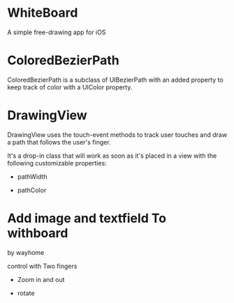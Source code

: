 WhiteBoard
==========

A simple free-drawing app for iOS


ColoredBezierPath
=================

ColoredBezierPath is a subclass of UIBezierPath with an added property to keep track of color with a UIColor property.

DrawingView
===========

DrawingView uses the touch-event methods to track user touches and draw a path that follows the user's finger.

It's a drop-in class that will work as soon as it's placed in a view with the following customizable properties:

* pathWidth

* pathColor

Add image and textfield To withboard 
===========
by wayhome

control with Two fingers

* Zoom in and out

* rotate 